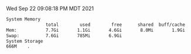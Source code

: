 Wed Sep 22 09:08:18 PM MDT 2021
```bash
System Memory
               total        used        free      shared  buff/cache   available
Mem:           7.7Gi       1.1Gi       4.6Gi       8.0Mi       1.9Gi       6.2Gi
Swap:          7.6Gi       785Mi       6.9Gi
System Storage
666M	.
```
```bash
